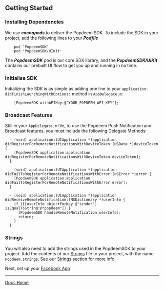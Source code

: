 ## Getting Started  

### Installing Dependencies  
We use ***cocoapods*** to deliver the Popdeem SDK. To include the SDK in your project, add the following lines to your ***Podfile***  

```
	pod 'PopdeemSDK'
	pod 'PopdeemSDK/UIKit'
```

The ***PopdeemSDK*** pod is our core SDK library, and the ***PopdeemSDK/UIKit*** contains our prebuilt UI flow to get you up and running in no time.  

### Initialise SDK  

Initializing the SDK is as simple as adding one line to your `application: didFinishLaunchingWithOptions:` method in `AppDelegate.m`:  

```
	[PopdeemSDK withAPIKey:@"YOUR_POPDEEM_API_KEY"];
```

### Broadcast Features

Still in your `AppDelegate.m` file, to use the Popdeem Push Notification and Broadcast features, you must include the following Delegate Methods:  

```
  - (void) application:(UIApplication *)application didRegisterForRemoteNotificationsWithDeviceToken:(NSData *)deviceToken {
    [PopdeemSDK application:application didRegisterForRemoteNotificationsWithDeviceToken:deviceToken];
  }

  - (void) application:(UIApplication *)application didFailToRegisterForRemoteNotificationsWithError:(NSError *)error {
    [PopdeemSDK application:application didFailToRegisterForRemoteNotificationsWithError:error];
  }

  - (void) application:(UIApplication *)application didReceiveRemoteNotification:(NSDictionary *)userInfo {
    if ([[userInfo objectForKey:@"sender"] isEqualToString:@"popdeem"]) {
      [PopdeemSDK handleRemoteNotification:userInfo];
      return;
    }   
  }
```

### Strings

You will also need to add the strings used in the PopdeemSDK to your project. Add the contents of our [Strings](https://gist.github.com/NQuinn27/d66bf7962ab837c1b1d7 "Strings") file to your project, with the name `Popdeem.strings`. See our [Strings](https://github.com/Popdeem/Popdeem-SDK-iOS/blob/master/Docs/strings.md "Strings") section for more info.  

Next, set up your [Facebook App](https://github.com/Popdeem/Popdeem-SDK-iOS/tree/master/Docs/facebook_app_setup.md "Facebook App")  

---
[Docs Home](https://github.com/Popdeem/Popdeem-SDK-iOS/tree/master/Docs/README.md "Docs Home")
